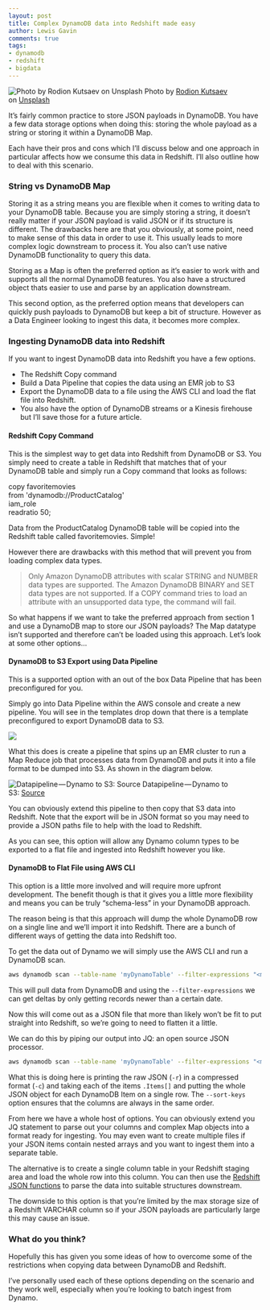 ```yaml
---
layout: post
title: Complex DynamoDB data into Redshift made easy
author: Lewis Gavin
comments: true
tags:
- dynamodb
- redshift
- bigdata
---
```




![Photo by [Rodion Kutsaev](https://unsplash.com/@frostroomhead?utm_source=medium&utm_medium=referral) on [Unsplash](https://unsplash.com?utm_source=medium&utm_medium=referral)](https://cdn-images-1.medium.com/max/2560/0*3xv6CkvIlCM7S4lH)
Photo by [Rodion Kutsaev](https://unsplash.com/@frostroomhead?utm_source=medium&utm_medium=referral) on [Unsplash](https://unsplash.com?utm_source=medium&utm_medium=referral)

It’s fairly common practice to store JSON payloads in DynamoDB. You have a few data storage options when doing this: storing the whole payload as a string or storing it within a DynamoDB Map.

Each have their pros and cons which I’ll discuss below and one approach in particular affects how we consume this data in Redshift. I’ll also outline how to deal with this scenario.

### String vs DynamoDB Map

Storing it as a string means you are flexible when it comes to writing data to your DynamoDB table. Because you are simply storing a string, it doesn’t really matter if your JSON payload is valid JSON or if its structure is different. The drawbacks here are that you obviously, at some point, need to make sense of this data in order to use it. This usually leads to more complex logic downstream to process it. You also can’t use native DynamoDB functionality to query this data.

Storing as a Map is often the preferred option as it’s easier to work with and supports all the normal DynamoDB features. You also have a structured object thats easier to use and parse by an application downstream.

This second option, as the preferred option means that developers can quickly push payloads to DynamoDB but keep a bit of structure. However as a Data Engineer looking to ingest this data, it becomes more complex.

### Ingesting DynamoDB data into Redshift

If you want to ingest DynamoDB data into Redshift you have a few options.

*   The Redshift Copy command
*   Build a Data Pipeline that copies the data using an EMR job to S3
*   Export the DynamoDB data to a file using the AWS CLI and load the flat file into Redshift.
*   You also have the option of DynamoDB streams or a Kinesis firehouse but I’ll save those for a future article.

#### Redshift Copy Command

This is the simplest way to get data into Redshift from DynamoDB or S3. You simply need to create a table in Redshift that matches that of your DynamoDB table and simply run a Copy command that looks as follows:

copy favoritemovies   
from 'dynamodb://ProductCatalog'   
iam\_role <insert iam role>   
readratio 50;

Data from the ProductCatalog DynamoDB table will be copied into the Redshift table called favoritemovies. Simple!

However there are drawbacks with this method that will prevent you from loading complex data types.

> Only Amazon DynamoDB attributes with scalar STRING and NUMBER data types are supported. The Amazon DynamoDB BINARY and SET data types are not supported. If a COPY command tries to load an attribute with an unsupported data type, the command will fail.

So what happens if we want to take the preferred approach from section 1 and use a DynamoDB map to store our JSON payloads? The Map datatype isn’t supported and therefore can’t be loaded using this approach. Let’s look at some other options…

#### DynamoDB to S3 Export using Data Pipeline

This is a supported option with an out of the box Data Pipeline that has been preconfigured for you.

Simply go into Data Pipeline within the AWS console and create a new pipeline. You will see in the templates drop down that there is a template preconfigured to export DynamoDB data to S3.

![](https://cdn-images-1.medium.com/max/800/1*Yf6XjQyLoID_ED-6pYrtlQ.jpg)

What this does is create a pipeline that spins up an EMR cluster to run a Map Reduce job that processes data from DynamoDB and puts it into a file format to be dumped into S3. As shown in the diagram below.

![Datapipeline — Dynamo to S3: [Source](https://docs.amazonaws.cn/en_us/amazondynamodb/latest/developerguide/DynamoDBPipeline.html)](https://cdn-images-1.medium.com/max/800/1*RVxpvzTFs-fQmIyxETXEsA.jpg)
Datapipeline — Dynamo to S3: [Source](https://docs.amazonaws.cn/en_us/amazondynamodb/latest/developerguide/DynamoDBPipeline.html)

You can obviously extend this pipeline to then copy that S3 data into Redshift. Note that the export will be in JSON format so you may need to provide a JSON paths file to help with the load to Redshift.

As you can see, this option will allow any Dynamo column types to be exported to a flat file and ingested into Redshift however you like.

#### DynamoDB to Flat File using AWS CLI

This option is a little more involved and will require more upfront development. The benefit though is that it gives you a little more flexibility and means you can be truly “schema-less” in your DynamoDB approach.

The reason being is that this approach will dump the whole DynamoDB row on a single line and we’ll import it into Redshift. There are a bunch of different ways of getting the data into Redshift too.

To get the data out of Dynamo we will simply use the AWS CLI and run a DynamoDB scan.

~~~bash
aws dynamodb scan --table-name 'myDynamoTable' --filter-expressions "<my filter expressions>"
~~~
This will pull data from DynamoDB and using the `--filter-expressions` we can get deltas by only getting records newer than a certain date.

Now this will come out as a JSON file that more than likely won’t be fit to put straight into Redshift, so we’re going to need to flatten it a little.

We can do this by piping our output into JQ: an open source JSON processor.
~~~bash
aws dynamodb scan --table-name 'myDynamoTable' --filter-expressions "<my filter expressions>" | **jq -r -c '.Items\[\]' --sort-keys -**
~~~
What this is doing here is printing the raw JSON (`-r`) in a compressed format (`-c`) and taking each of the items `.Items[]` and putting the whole JSON object for each DynamoDB Item on a single row. The `--sort-keys` option ensures that the columns are always in the same order.

From here we have a whole host of options. You can obviously extend you JQ statement to parse out your columns and complex Map objects into a format ready for ingesting. You may even want to create multiple files if your JSON items contain nested arrays and you want to ingest them into a separate table.

The alternative is to create a single column table in your Redshift staging area and load the whole row into this column. You can then use the [Redshift JSON functions](https://docs.aws.amazon.com/redshift/latest/dg/json-functions.html) to parse the data into suitable structures downstream.

The downside to this option is that you’re limited by the max storage size of a Redshift VARCHAR column so if your JSON payloads are particularly large this may cause an issue.

### What do you think?

Hopefully this has given you some ideas of how to overcome some of the restrictions when copying data between DynamoDB and Redshift.

I’ve personally used each of these options depending on the scenario and they work well, especially when you’re looking to batch ingest from Dynamo.
